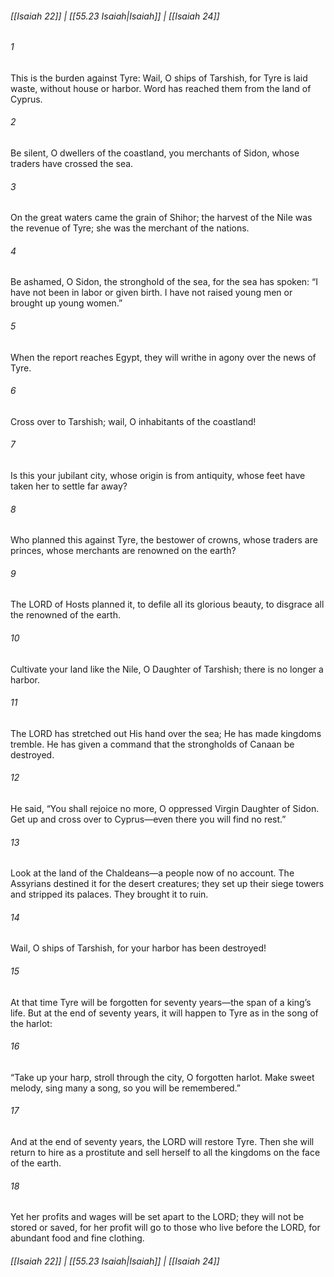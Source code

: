 
###### [[Isaiah 22]] | [[55.23 Isaiah|Isaiah]] | [[Isaiah 24]]

###### 1
This is the burden against Tyre: Wail, O ships of Tarshish, for Tyre is laid waste, without house or harbor. Word has reached them from the land of Cyprus.
###### 2
Be silent, O dwellers of the coastland, you merchants of Sidon, whose traders have crossed the sea.
###### 3
On the great waters came the grain of Shihor; the harvest of the Nile was the revenue of Tyre; she was the merchant of the nations.
###### 4
Be ashamed, O Sidon, the stronghold of the sea, for the sea has spoken: “I have not been in labor or given birth. I have not raised young men or brought up young women.”
###### 5
When the report reaches Egypt, they will writhe in agony over the news of Tyre.
###### 6
Cross over to Tarshish; wail, O inhabitants of the coastland!
###### 7
Is this your jubilant city, whose origin is from antiquity, whose feet have taken her to settle far away?
###### 8
Who planned this against Tyre, the bestower of crowns, whose traders are princes, whose merchants are renowned on the earth?
###### 9
The LORD of Hosts planned it, to defile all its glorious beauty, to disgrace all the renowned of the earth.
###### 10
Cultivate your land like the Nile, O Daughter of Tarshish; there is no longer a harbor.
###### 11
The LORD has stretched out His hand over the sea; He has made kingdoms tremble. He has given a command that the strongholds of Canaan be destroyed.
###### 12
He said, “You shall rejoice no more, O oppressed Virgin Daughter of Sidon. Get up and cross over to Cyprus—even there you will find no rest.”
###### 13
Look at the land of the Chaldeans—a people now of no account. The Assyrians destined it for the desert creatures; they set up their siege towers and stripped its palaces. They brought it to ruin.
###### 14
Wail, O ships of Tarshish, for your harbor has been destroyed!
###### 15
At that time Tyre will be forgotten for seventy years—the span of a king’s life. But at the end of seventy years, it will happen to Tyre as in the song of the harlot:
###### 16
“Take up your harp, stroll through the city, O forgotten harlot. Make sweet melody, sing many a song, so you will be remembered.”
###### 17
And at the end of seventy years, the LORD will restore Tyre. Then she will return to hire as a prostitute and sell herself to all the kingdoms on the face of the earth.
###### 18
Yet her profits and wages will be set apart to the LORD; they will not be stored or saved, for her profit will go to those who live before the LORD, for abundant food and fine clothing.

###### [[Isaiah 22]] | [[55.23 Isaiah|Isaiah]] | [[Isaiah 24]]
